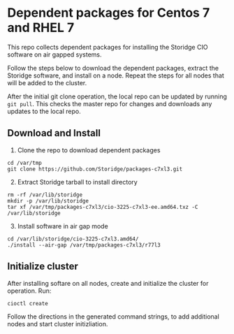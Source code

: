 # Dependent packages for Centos 7 and RHEL 7

This repo collects dependent packages for installing the Storidge CIO software on air gapped systems.

Follow the steps below to download the dependent packages, extract the Storidge software, and install on a node. Repeat the steps for all nodes that will be added to the cluster. 

After the initial git clone operation, the local repo can be updated by running `git pull`. This checks the master repo for changes and downloads any updates to the local repo. 

## Download and Install

1. Clone the repo to download dependent packages

```
cd /var/tmp
git clone https://github.com/Storidge/packages-c7xl3.git
```

2. Extract Storidge tarball to install directory

```
rm -rf /var/lib/storidge
mkdir -p /var/lib/storidge
tar xf /var/tmp/packages-c7xl3/cio-3225-c7xl3-ee.amd64.txz -C /var/lib/storidge
```

3. Install software in air gap mode

```
cd /var/lib/storidge/cio-3225-c7xl3.amd64/
./install --air-gap /var/tmp/packages-c7xl3/r77l3
```

## Initialize cluster

After installing softare on all nodes, create and initialize the cluster for operation. Run:

```
cioctl create
```

Follow the directions in the generated command strings, to add additional nodes and start cluster initizliation. 

